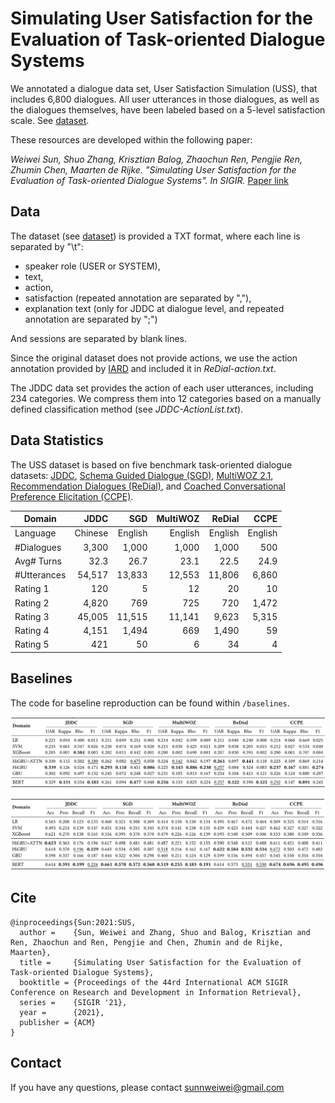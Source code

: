 # Simulating User Satisfaction for the Evaluation of Task-oriented Dialogue Systems

We annotated a dialogue data set, User Satisfaction Simulation (USS), that includes 6,800 dialogues. All user utterances in those dialogues, as well as the dialogues themselves, have been labeled based on a 5-level satisfaction scale. See [dataset](https://github.com/sunnweiwei/user-satisfaction-simulation/tree/master/dataset).

These resources are developed within the following paper:

*Weiwei Sun, Shuo Zhang, Krisztian Balog, Zhaochun Ren, Pengjie Ren, Zhumin Chen, Maarten de Rijke. "Simulating User Satisfaction for the Evaluation of Task-oriented Dialogue Systems". In SIGIR.* [Paper link](https://arxiv.org/pdf/2105.03748)

## Data

The dataset (see [dataset](https://github.com/sunnweiwei/user-satisfaction-simulation/tree/master/dataset)) is provided a TXT format, where each line is separated by "\t": 

- speaker role (USER or SYSTEM), 
- text, 
- action, 
- satisfaction (repeated annotation are separated by ","), 
- explanation text (only for JDDC at dialogue level, and repeated annotation are separated by ";")

And sessions are separated by blank lines.

Since the original dataset does not provide actions, we use the action annotation provided by [IARD](https://github.com/wanlingcai1997/umap_2020_IARD) and included it in *ReDial-action.txt*.

The JDDC data set provides the action of each user utterances, including 234 categories. We compress them into 12 categories based on a manually defined classification method (see *JDDC-ActionList.txt*).

## Data Statistics

The USS dataset is based on five benchmark task-oriented dialogue datasets: [JDDC](https://arxiv.org/abs/1911.09969), [Schema Guided Dialogue (SGD)](https://arxiv.org/abs/1909.05855), [MultiWOZ 2.1](https://arxiv.org/abs/1907.01669), [Recommendation Dialogues (ReDial)](https://arxiv.org/abs/1812.07617), and [Coached Conversational Preference Elicitation (CCPE)](https://www.aclweb.org/anthology/W19-5941.pdf).

| Domain      |    JDDC |     SGD | MultiWOZ |  ReDial |    CCPE |
| ----------- | ------: | ------: | -------: | ------: | ------: |
| Language    | Chinese | English |  English | English | English |
| #Dialogues  |   3,300 |   1,000 |    1,000 |   1,000 |     500 |
| Avg# Turns  |    32.3 |    26.7 |     23.1 |    22.5 |    24.9 |
| #Utterances |  54,517 |  13,833 |   12,553 |  11,806 |   6,860 |
| Rating 1    |     120 |       5 |       12 |      20 |      10 |
| Rating 2    |   4,820 |     769 |      725 |     720 |   1,472 |
| Rating 3    |  45,005 |  11,515 |   11,141 |   9,623 |   5,315 |
| Rating 4    |   4,151 |   1,494 |      669 |   1,490 |      59 |
| Rating 5    |     421 |      50 |        6 |      34 |       4 |

## Baselines
The code for baseline reproduction can be found within `/baselines`.

![Performance for user satisfaction prediction. Bold face indicates the best result in terms of the corresponding metric. Underline indicates comparable results to the best one.](https://github.com/sunnweiwei/user-satisfaction-simulation/blob/master/imgs/satisfaction-prediction.png)

![ Performance for user action prediction. Bold face indicates the best result in terms of the corresponding metric. Underline indicates comparable results to the best one.](https://github.com/sunnweiwei/user-satisfaction-simulation/blob/master/imgs/action-prediction.png)

## Cite

```
@inproceedings{Sun:2021:SUS,
  author =    {Sun, Weiwei and Zhang, Shuo and Balog, Krisztian and Ren, Zhaochun and Ren, Pengjie and Chen, Zhumin and de Rijke, Maarten},
  title =     {Simulating User Satisfaction for the Evaluation of Task-oriented Dialogue Systems},
  booktitle = {Proceedings of the 44rd International ACM SIGIR Conference on Research and Development in Information Retrieval},
  series =    {SIGIR '21},
  year =      {2021},
  publisher = {ACM}
}
```

## Contact

If you have any questions, please contact sunnweiwei@gmail.com

